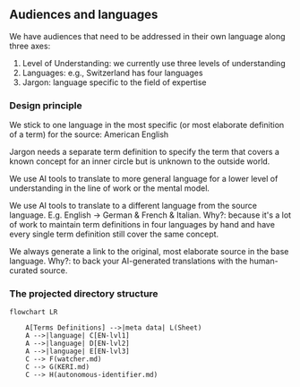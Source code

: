 ## Audiences and languages

We have audiences that need to be addressed in their own language along three axes:
1. Level of Understanding: we currently use three levels of understanding
2. Languages: e.g., Switzerland has four languages
3. Jargon: language specific to the field of expertise

### Design principle
We stick to one language in the most specific (or most elaborate definition of a term) for the source: American English

Jargon needs a separate term definition to specify the term that covers a known concept for an inner circle but is unknown to the outside world.

We use AI tools to translate to more general language for a lower level of understanding in the line of work or the mental model.

We use AI tools to translate to a different language from the source language. E.g. English -> German & French & Italian. Why?: because it's a lot of work to maintain term definitions in four languages by hand and have every single term definition still cover the same concept. 

We always generate a link to the original, most elaborate source in the base language. Why?: to back your AI-generated translations with the human-curated source.

### The projected directory structure
```mermaid
flowchart LR

    A[Terms Definitions] -->|meta data| L(Sheet)
    A -->|language| C[EN-lvl1]
    A -->|language| D[EN-lvl2]
    A -->|language| E[EN-lvl3]
    C --> F(watcher.md)
    C --> G(KERI.md)
    C --> H(autonomous-identifier.md)
```
